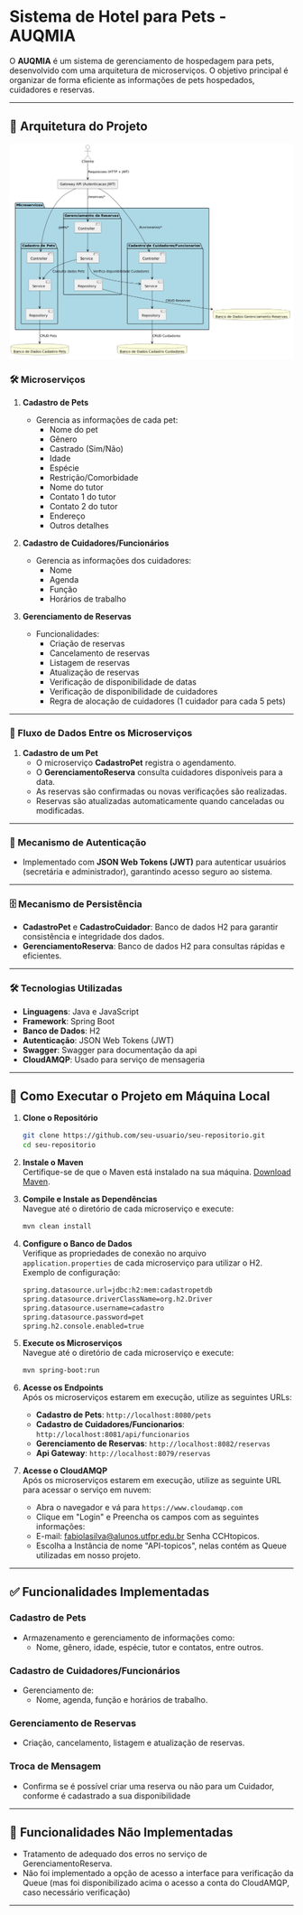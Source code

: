 # Sistema de Hotel para Pets - AUQMIA

O **AUQMIA** é um sistema de gerenciamento de hospedagem para pets, desenvolvido com uma arquitetura de microserviços. O objetivo principal é organizar de forma eficiente as informações de pets hospedados, cuidadores e reservas.

---

## 📐 Arquitetura do Projeto

![Diagrama da arquitetura](./arquitetura.jpeg)

### 🛠️ Microserviços

1. **Cadastro de Pets**
   - Gerencia as informações de cada pet:
     - Nome do pet
     - Gênero
     - Castrado (Sim/Não)
     - Idade
     - Espécie
     - Restrição/Comorbidade
     - Nome do tutor
     - Contato 1 do tutor
     - Contato 2 do tutor
     - Endereço
     - Outros detalhes

2. **Cadastro de Cuidadores/Funcionários**
   - Gerencia as informações dos cuidadores:
     - Nome
     - Agenda
     - Função
     - Horários de trabalho

3. **Gerenciamento de Reservas**
   - Funcionalidades:
     - Criação de reservas
     - Cancelamento de reservas
     - Listagem de reservas
     - Atualização de reservas
     - Verificação de disponibilidade de datas
     - Verificação de disponibilidade de cuidadores
     - Regra de alocação de cuidadores (1 cuidador para cada 5 pets)

---

### 🔄 Fluxo de Dados Entre os Microserviços

1. **Cadastro de um Pet**
   - O microserviço **CadastroPet** registra o agendamento.
   - O **GerenciamentoReserva** consulta cuidadores disponíveis para a data.
   - As reservas são confirmadas ou novas verificações são realizadas.
   - Reservas são atualizadas automaticamente quando canceladas ou modificadas.

---

### 🔑 Mecanismo de Autenticação

- Implementado com **JSON Web Tokens (JWT)** para autenticar usuários (secretária e administrador), garantindo acesso seguro ao sistema.

---

### 🗄️ Mecanismo de Persistência

- **CadastroPet** e **CadastroCuidador**: Banco de dados H2 para garantir consistência e integridade dos dados.
- **GerenciamentoReserva**: Banco de dados H2 para consultas rápidas e eficientes.

---

### 🛠️ Tecnologias Utilizadas

- **Linguagens**: Java e JavaScript
- **Framework**: Spring Boot
- **Banco de Dados**: H2
- **Autenticação**: JSON Web Tokens (JWT)
- **Swagger**: Swagger para documentação da api
- **CloudAMQP**: Usado para serviço de mensageria

---

## 🚀 Como Executar o Projeto em Máquina Local

1. **Clone o Repositório**  
   ```bash
   git clone https://github.com/seu-usuario/seu-repositorio.git
   cd seu-repositorio
   ```

2. **Instale o Maven**  
   Certifique-se de que o Maven está instalado na sua máquina. [Download Maven](https://maven.apache.org/download.cgi).

3. **Compile e Instale as Dependências**  
   Navegue até o diretório de cada microserviço e execute:  
   ```bash
   mvn clean install
   ```

4. **Configure o Banco de Dados**  
   Verifique as propriedades de conexão no arquivo `application.properties` de cada microserviço para utilizar o H2.  
   Exemplo de configuração:
   ```properties
   spring.datasource.url=jdbc:h2:mem:cadastropetdb
   spring.datasource.driverClassName=org.h2.Driver
   spring.datasource.username=cadastro
   spring.datasource.password=pet
   spring.h2.console.enabled=true
   ```

5. **Execute os Microserviços**  
   Navegue até o diretório de cada microserviço e execute:  
   ```bash
   mvn spring-boot:run
   ```

6. **Acesse os Endpoints**  
   Após os microserviços estarem em execução, utilize as seguintes URLs:  
   - **Cadastro de Pets**: `http://localhost:8080/pets`
   - **Cadastro de Cuidadores/Funcionarios**: `http://localhost:8081/api/funcionarios`
   - **Gerenciamento de Reservas**: `http://localhost:8082/reservas`
   - **Api Gateway**: `http://localhost:8079/reservas`

7. **Acesse o CloudAMQP**  
   Após os microserviços estarem em execução, utilize as seguinte URL para acessar o serviço em nuvem:  
   - Abra o navegador e vá para `https://www.cloudamqp.com`
   - Clique em "Login" e Preencha os campos com as seguintes informações:
   - E-mail: fabiolasilva@alunos.utfpr.edu.br  Senha CCHtopicos.
   - Escolha a Instância de nome "API-topicos", nelas contém as Queue utilizadas em nosso projeto.

---

## ✅ Funcionalidades Implementadas

### **Cadastro de Pets**
- Armazenamento e gerenciamento de informações como:
  - Nome, gênero, idade, espécie, tutor e contatos, entre outros.

### **Cadastro de Cuidadores/Funcionários**
- Gerenciamento de: 
  - Nome, agenda, função e horários de trabalho.

### **Gerenciamento de Reservas**
- Criação, cancelamento, listagem e atualização de reservas.

### **Troca de Mensagem**
- Confirma se é possível criar uma reserva ou não para um Cuidador, conforme é cadastrado a sua disponibilidade 
---

## 🚧 Funcionalidades Não Implementadas

- Tratamento de adequado dos erros no serviço de GerenciamentoReserva.
- Não foi implementado a opção de acesso a interface para verificação da Queue (mas foi disponibilizado acima o acesso a conta do CloudAMQP, caso necessário verificação)

---
